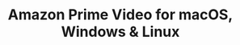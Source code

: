---
name: Amazon Prime Video
url: 'https://www.primevideo.com'
category: Entertainment
title: 'Amazon Prime Video for macOS, Windows & Linux'
key: amazon-prime-video

---